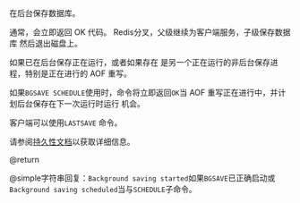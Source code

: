 在后台保存数据库。

通常，会立即返回 OK 代码。
Redis分叉，父级继续为客户端服务，子级保存数据库
然后退出磁盘上。

如果已在后台保存正在运行，或者如果存在
是另一个正在运行的非后台保存进程，特别是正在进行的 AOF
重写。

如果`BGSAVE SCHEDULE`使用时，命令将立即返回`OK`当
AOF 重写正在进行中，并计划后台保存在下一次运行时运行
机会。

客户端可以使用`LASTSAVE`
命令。

请参阅[持久性文档][tp]以获取详细信息。

[tp]: /topics/persistence

@return

@simple字符串回复：`Background saving started`如果`BGSAVE`已正确启动或`Background saving scheduled`当与`SCHEDULE`子命令。
